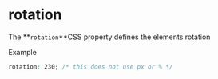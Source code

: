 # rotation



The **`rotation`**CSS property defines the elements rotation

Example

```css
rotation: 230; /* this does not use px or % */
```
